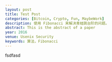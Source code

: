 ```yaml
---
layout: post
title: Test Post
categories: [Bitcoin, Crypto, Fun, MaybeWork] 
description: 使用 Fibonacci 来解决青蛙跳台阶的问题。
abstract: This is the abstract of a paper
year: 2016
venue: Usenix Security
keywords: 算法，Fibonacci
---
```

fsdfasd